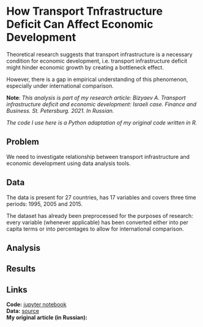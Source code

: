 # How Transport Tnfrastructure Deficit Can Affect Economic Development

Theoretical research suggests that transport infrastructure is a necessary condition for economic development, i.e. transport infrastructure deficit might hinder economic growth by creating a bottleneck effect. 

However, there is a gap in empirical understanding of this phenomenon, especially under international comparison.

**Note**: *This analysis is part of my research article: Bizyaev A. Transport infrastructure deficit and economic development: Israeli case. Finance and Business. St. Petersburg. 2021. In Russian.*  

*The code I use here is a Python adaptation of my original code written in R.*

## Problem

We need to investigate relationship between transport infrastructure and economic development using data analysis tools.

## Data

The data is present for 27 countries, has 17 variables and covers three time periods: 1995, 2005 and 2015.

The dataset has already been preprocessed for the purposes of research: every variable (whenever applicable) has been converted either into per capita terms or into percentages to allow for international comparison.

## Analysis



## Results



## Links
**Code:** <a href='https://github.com/AntonBizyaev/transport_vs_economy/blob/main/transport_vs_economy.ipynb'>jupyter notebook</a>  
**Data:** <a href='https://github.com/AntonBizyaev/transport_vs_economy/blob/main/data.xlsx'>source</a>  
**My original article (in Russian):** 
